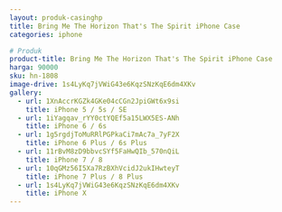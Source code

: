 ```yaml
---
layout: produk-casinghp
title: Bring Me The Horizon That's The Spirit iPhone Case
categories: iphone

# Produk
product-title: Bring Me The Horizon That's The Spirit iPhone Case
harga: 90000
sku: hn-1808
image-drive: 1s4LyKq7jVWiG43e6KqzSNzKqE6dm4XKv
gallery:
  - url: 1XnAccrKGZk4GKe04cCGn2JpiGWt6x9si
    title: iPhone 5 / 5s / SE
  - url: 1iYagqav_rYY0ctYQEf5a15LWX5ES-ANh
    title: iPhone 6 / 6s
  - url: 1g5rgdjToMuRRlPGPkaCi7mAc7a_7yF2X
    title: iPhone 6 Plus / 6s Plus
  - url: 11rBvM8zD9bbvcSYf5FaHwQIb_570nQiL
    title: iPhone 7 / 8
  - url: 10qGMz56I5Xa7RzBXhVcidJ2ukIHwteyT
    title: iPhone 7 Plus / 8 Plus
  - url: 1s4LyKq7jVWiG43e6KqzSNzKqE6dm4XKv
    title: iPhone X
---
```

